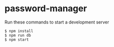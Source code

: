 # password-manager

Run these commands to start a development server
```
$ npm install
$ npm run db
$ npm start
```
